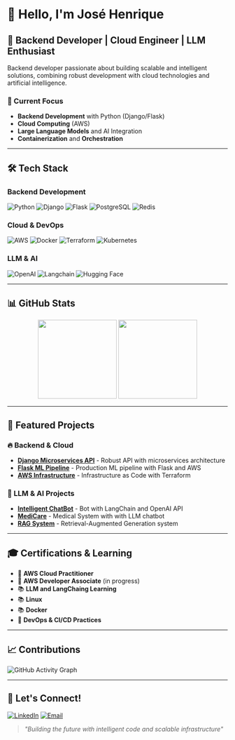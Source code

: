 # 👋 Hello, I'm José Henrique

## 🚀 Backend Developer | Cloud Engineer | LLM Enthusiast

Backend developer passionate about building scalable and intelligent solutions, combining robust development with cloud technologies and artificial intelligence.

### 🎯 Current Focus
- **Backend Development** with Python (Django/Flask)
- **Cloud Computing** (AWS)
- **Large Language Models** and AI Integration
- **Containerization** and **Orchestration**

---

## 🛠️ Tech Stack

### Backend Development
![Python](https://img.shields.io/badge/Python-3776AB?style=for-the-badge&logo=python&logoColor=white)
![Django](https://img.shields.io/badge/Django-092E20?style=for-the-badge&logo=django&logoColor=white)
![Flask](https://img.shields.io/badge/Flask-000000?style=for-the-badge&logo=flask&logoColor=white)
![PostgreSQL](https://img.shields.io/badge/PostgreSQL-316192?style=for-the-badge&logo=postgresql&logoColor=white)
![Redis](https://img.shields.io/badge/Redis-DC382D?style=for-the-badge&logo=redis&logoColor=white)

### Cloud & DevOps
![AWS](https://img.shields.io/badge/AWS-232F3E?style=for-the-badge&logo=amazon-aws&logoColor=white)
![Docker](https://img.shields.io/badge/Docker-2496ED?style=for-the-badge&logo=docker&logoColor=white)
![Terraform](https://img.shields.io/badge/Terraform-7B42BC?style=for-the-badge&logo=terraform&logoColor=white)
![Kubernetes](https://img.shields.io/badge/Kubernetes-326CE5?style=for-the-badge&logo=kubernetes&logoColor=white)

### LLM & AI
![OpenAI](https://img.shields.io/badge/OpenAI-412991?style=for-the-badge&logo=openai&logoColor=white)
![Langchain](https://img.shields.io/badge/LangChain-121212?style=for-the-badge&logo=chainlink&logoColor=white)
![Hugging Face](https://img.shields.io/badge/🤗_Hugging_Face-FFD21E?style=for-the-badge&logoColor=black)

---

## 📊 GitHub Stats

<div align="center">
  <img height="180em" src="https://github-readme-stats.vercel.app/api?username=jh31barbosa&show_icons=true&theme=dark&include_all_commits=true&count_private=true"/>
  <img height="180em" src="https://github-readme-stats.vercel.app/api/top-langs/?username=jh31barbosa&layout=compact&langs_count=7&theme=dark"/>
</div>

---

## 🚀 Featured Projects

### 🔥 Backend & Cloud
- **[Django Microservices API](link)** - Robust API with microservices architecture
- **[Flask ML Pipeline](link)** - Production ML pipeline with Flask and AWS
- **[AWS Infrastructure](link)** - Infrastructure as Code with Terraform

### 🤖 LLM & AI Projects
- **[Intelligent ChatBot](link)** - Bot with LangChain and OpenAI API
- **[MediCare](https://github.com/jh31barbosa/MediCare)** - Medical System with with LLM chatbot
- **[RAG System](link)** - Retrieval-Augmented Generation system

---

## 🎓 Certifications & Learning
- 🎯 **AWS Cloud Practitioner**
- 🎯 **AWS Developer Associate** (in progress)
- 📚 **LLM and LangChaing Learning**
- 📚 **Linux**
- 📚 **Docker**
- 🔄 **DevOps & CI/CD Practices**

---

## 📈 Contributions

![GitHub Activity Graph](https://github-readme-activity-graph.vercel.app/graph?username=jh31barbosa&theme=react-dark)

---

## 🤝 Let's Connect!

[![LinkedIn](https://img.shields.io/badge/LinkedIn-0077B5?style=for-the-badge&logo=linkedin&logoColor=white)](https://www.linkedin.com/in/jh29-dev/)
[![Email](https://img.shields.io/badge/Email-D14836?style=for-the-badge&logo=gmail&logoColor=white)](mailto:jh29.dev@gmail.com)

> *"Building the future with intelligent code and scalable infrastructure"*
